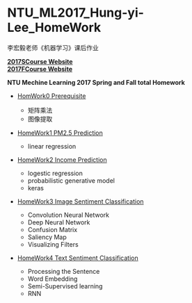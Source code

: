 # NTU_ML2017_Hung-yi-Lee_HomeWork
李宏毅老师《机器学习》课后作业

[**2017SCourse Website**](http://speech.ee.ntu.edu.tw/~tlkagk/courses_ML17.html "NTU ML17S")   
[**2017FCourse Website**](http://speech.ee.ntu.edu.tw/~tlkagk/courses_ML17_2.html "NTU ML17F")   


**NTU Mechine Learning 2017 Spring and Fall total Homework** 

- [HomWork0 Prerequisite](https://github.com/maplezzz/ML2017S_Hung-yi-Lee_HW/tree/master/HW0)
  - 矩阵乘法  
  - 图像提取  
  
  
- [HomeWork1 PM2.5 Prediction](https://github.com/maplezzz/ML2017S_Hung-yi-Lee_HW/tree/master/HW1)  
  - linear regression   

- [HomeWork2 Income Prediction](https://github.com/maplezzz/ML2017S_Hung-yi-Lee_HW/tree/master/HW2)   
  - logestic regression   
  - probabilistic generative model  
  - keras   
  
- [HomeWork3 Image Sentiment Classification](https://github.com/maplezzz/ML2017S_Hung-yi-Lee_HW/tree/master/HW3)  
  - Convolution Neural Network  
  - Deep Neural Network  
  - Confusion Matrix  
  - Saliency Map  
  - Visualizing Filters 

- [HomeWork4 Text Sentiment Classification](https://github.com/maplezzz/ML2017S_Hung-yi-Lee_HW/tree/master/HW4)   
  - Processing the Sentence   
  - Word Embedding  
  - Semi-Supervised learning  
  - RNN  
